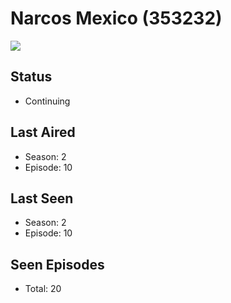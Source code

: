 # Narcos Mexico (353232)

<img src="https://dg31sz3gwrwan.cloudfront.net/poster/353232/1309448-0-optimized.jpg" />

## Status
* Continuing
## Last Aired
* Season: 2
* Episode: 10
## Last Seen
* Season: 2
* Episode: 10
## Seen Episodes
* Total: 20
